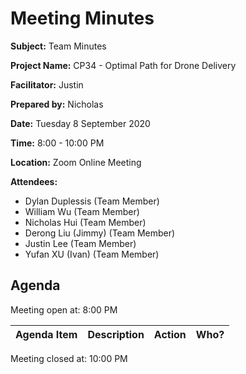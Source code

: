 # Meeting Minutes

**Subject:** Team Minutes

**Project Name:** CP34 - Optimal Path for Drone Delivery

**Facilitator:** Justin

**Prepared by:** Nicholas

**Date:** Tuesday 8 September 2020

**Time:** 8:00 - 10:00 PM

**Location:** Zoom Online Meeting

**Attendees:**

* Dylan Duplessis (Team Member)
* William Wu (Team Member)
* Nicholas Hui (Team Member)
* Derong Liu (Jimmy) (Team Member)
* Justin Lee (Team Member)
* Yufan XU (Ivan) (Team Member)

## Agenda

Meeting open at: 8:00 PM

| Agenda Item | Description | Action | Who? |
| -- | -- | -- | -- |


Meeting closed at:  10:00 PM
